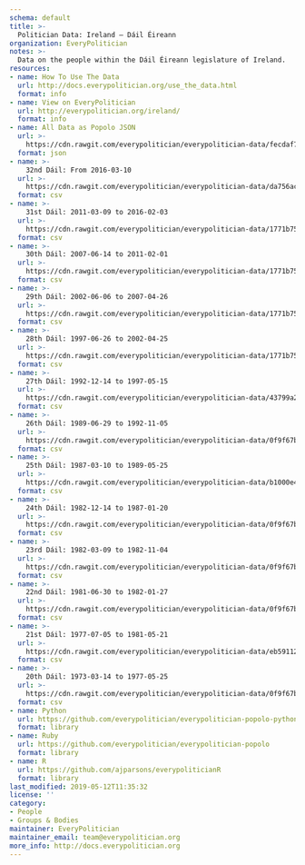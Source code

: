 ```yaml
---
schema: default
title: >-
  Politician Data: Ireland — Dáil Éireann
organization: EveryPolitician
notes: >-
  Data on the people within the Dáil Éireann legislature of Ireland.
resources:
- name: How To Use The Data
  url: http://docs.everypolitician.org/use_the_data.html
  format: info
- name: View on EveryPolitician
  url: http://everypolitician.org/ireland/
  format: info
- name: All Data as Popolo JSON
  url: >-
    https://cdn.rawgit.com/everypolitician/everypolitician-data/fecdaf7d6d974c5e2114059bbb94799b092f81fb/data/Ireland/Dail/ep-popolo-v1.0.json
  format: json
- name: >-
    32nd Dáil: From 2016-03-10
  url: >-
    https://cdn.rawgit.com/everypolitician/everypolitician-data/da756ac796e511a8e342b3af3bc4288f1b6fd17c/data/Ireland/Dail/term-32.csv
  format: csv
- name: >-
    31st Dáil: 2011-03-09 to 2016-02-03
  url: >-
    https://cdn.rawgit.com/everypolitician/everypolitician-data/1771b75c1147a4c298dcbcf49a09c3373f6dc889/data/Ireland/Dail/term-31.csv
  format: csv
- name: >-
    30th Dáil: 2007-06-14 to 2011-02-01
  url: >-
    https://cdn.rawgit.com/everypolitician/everypolitician-data/1771b75c1147a4c298dcbcf49a09c3373f6dc889/data/Ireland/Dail/term-30.csv
  format: csv
- name: >-
    29th Dáil: 2002-06-06 to 2007-04-26
  url: >-
    https://cdn.rawgit.com/everypolitician/everypolitician-data/1771b75c1147a4c298dcbcf49a09c3373f6dc889/data/Ireland/Dail/term-29.csv
  format: csv
- name: >-
    28th Dáil: 1997-06-26 to 2002-04-25
  url: >-
    https://cdn.rawgit.com/everypolitician/everypolitician-data/1771b75c1147a4c298dcbcf49a09c3373f6dc889/data/Ireland/Dail/term-28.csv
  format: csv
- name: >-
    27th Dáil: 1992-12-14 to 1997-05-15
  url: >-
    https://cdn.rawgit.com/everypolitician/everypolitician-data/43799a20fa719266f2b1b764d4b3c643b9245c3f/data/Ireland/Dail/term-27.csv
  format: csv
- name: >-
    26th Dáil: 1989-06-29 to 1992-11-05
  url: >-
    https://cdn.rawgit.com/everypolitician/everypolitician-data/0f9f67b05ea80c8ab8bf86485e5683c96b9827cf/data/Ireland/Dail/term-26.csv
  format: csv
- name: >-
    25th Dáil: 1987-03-10 to 1989-05-25
  url: >-
    https://cdn.rawgit.com/everypolitician/everypolitician-data/b1000e47de64d62d0e5bd970222ccdacd1193737/data/Ireland/Dail/term-25.csv
  format: csv
- name: >-
    24th Dáil: 1982-12-14 to 1987-01-20
  url: >-
    https://cdn.rawgit.com/everypolitician/everypolitician-data/0f9f67b05ea80c8ab8bf86485e5683c96b9827cf/data/Ireland/Dail/term-24.csv
  format: csv
- name: >-
    23rd Dáil: 1982-03-09 to 1982-11-04
  url: >-
    https://cdn.rawgit.com/everypolitician/everypolitician-data/0f9f67b05ea80c8ab8bf86485e5683c96b9827cf/data/Ireland/Dail/term-23.csv
  format: csv
- name: >-
    22nd Dáil: 1981-06-30 to 1982-01-27
  url: >-
    https://cdn.rawgit.com/everypolitician/everypolitician-data/0f9f67b05ea80c8ab8bf86485e5683c96b9827cf/data/Ireland/Dail/term-22.csv
  format: csv
- name: >-
    21st Dáil: 1977-07-05 to 1981-05-21
  url: >-
    https://cdn.rawgit.com/everypolitician/everypolitician-data/eb59112d9ff60210b697213646f3c25bd28ff1a4/data/Ireland/Dail/term-21.csv
  format: csv
- name: >-
    20th Dáil: 1973-03-14 to 1977-05-25
  url: >-
    https://cdn.rawgit.com/everypolitician/everypolitician-data/0f9f67b05ea80c8ab8bf86485e5683c96b9827cf/data/Ireland/Dail/term-20.csv
  format: csv
- name: Python
  url: https://github.com/everypolitician/everypolitician-popolo-python
  format: library
- name: Ruby
  url: https://github.com/everypolitician/everypolitician-popolo
  format: library
- name: R
  url: https://github.com/ajparsons/everypoliticianR
  format: library
last_modified: 2019-05-12T11:35:32
license: ''
category:
- People
- Groups & Bodies
maintainer: EveryPolitician
maintainer_email: team@everypolitician.org
more_info: http://docs.everypolitician.org
---
```

